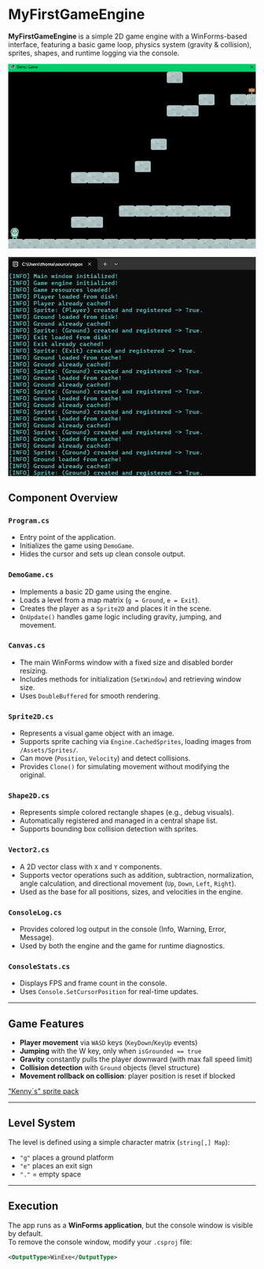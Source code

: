 # MyFirstGameEngine

**MyFirstGameEngine** is a simple 2D game engine with a WinForms-based interface, featuring a basic game loop, physics system (gravity & collision), sprites, shapes, and runtime logging via the console.

<img src="https://github.com/DRgreenT/MyFirstGameEngine/blob/master/docs/game_example.png" widht="100%"></img>

<img src="https://github.com/DRgreenT/MyFirstGameEngine/blob/master/docs/debugLog.png" widht="100%"></img>


## Component Overview

### `Program.cs`
- Entry point of the application.
- Initializes the game using `DemoGame`.
- Hides the cursor and sets up clean console output.

### `DemoGame.cs`
- Implements a basic 2D game using the engine.
- Loads a level from a map matrix (`g = Ground`, `e = Exit`).
- Creates the player as a `Sprite2D` and places it in the scene.
- `OnUpdate()` handles game logic including gravity, jumping, and movement.

### `Canvas.cs`
- The main WinForms window with a fixed size and disabled border resizing.
- Includes methods for initialization (`SetWindow`) and retrieving window size.
- Uses `DoubleBuffered` for smooth rendering.

### `Sprite2D.cs`
- Represents a visual game object with an image.
- Supports sprite caching via `Engine.CachedSprites`, loading images from `/Assets/Sprites/`.
- Can move (`Position`, `Velocity`) and detect collisions.
- Provides `Clone()` for simulating movement without modifying the original.

### `Shape2D.cs`
- Represents simple colored rectangle shapes (e.g., debug visuals).
- Automatically registered and managed in a central shape list.
- Supports bounding box collision detection with sprites.

### `Vector2.cs`
- A 2D vector class with `X` and `Y` components.
- Supports vector operations such as addition, subtraction, normalization, angle calculation, and directional movement (`Up`, `Down`, `Left`, `Right`).
- Used as the base for all positions, sizes, and velocities in the engine.

### `ConsoleLog.cs`
- Provides colored log output in the console (Info, Warning, Error, Message).
- Used by both the engine and the game for runtime diagnostics.

### `ConsoleStats.cs`
- Displays FPS and frame count in the console.
- Uses `Console.SetCursorPosition` for real-time updates.

---

## Game Features

- **Player movement** via `WASD` keys (`KeyDown`/`KeyUp` events)
- **Jumping** with the W key, only when `isGrounded == true`
- **Gravity** constantly pulls the player downward (with max fall speed limit)
- **Collision detection** with `Ground` objects (level structure)
- **Movement rollback on collision**: player position is reset if blocked

["Kenny´s" sprite pack](https://opengameart.org/content/platformer-art-complete-pack-often-updated)

---

## Level System

The level is defined using a simple character matrix (`string[,] Map`):  
- `"g"` places a ground platform
- `"e"` places an exit sign
- `"."` = empty space

---

## Execution

The app runs as a **WinForms application**, but the console window is visible by default.  
To remove the console window, modify your `.csproj` file:

```xml
<OutputType>WinExe</OutputType>
